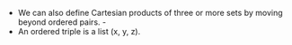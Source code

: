 - We can also define Cartesian products of three or more sets by moving beyond ordered pairs. - 
- An ordered triple is a list (x, y, z).
